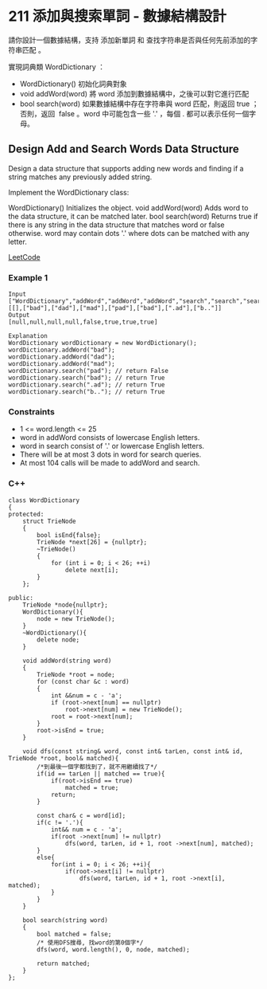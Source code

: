 # 211 添加與搜索單詞 - 數據結構設計

請你設計一個數據結構，支持 添加新單詞 和 查找字符串是否與任何先前添加的字符串匹配 。

實現詞典類 WordDictionary ：

* WordDictionary() 初始化詞典對象
* void addWord(word) 將 word 添加到數據結構中，之後可以對它進行匹配
* bool search(word) 如果數據結構中存在字符串與 word 匹配，則返回 true ；否則，返回  false 。word 中可能包含一些 '.' ，每個 . 都可以表示任何一個字母。

##  Design Add and Search Words Data Structure

Design a data structure that supports adding new words and finding if a string matches any previously added string.

Implement the WordDictionary class:

WordDictionary() Initializes the object.
void addWord(word) Adds word to the data structure, it can be matched later.
bool search(word) Returns true if there is any string in the data structure that matches word or false otherwise. word may contain dots '.' where dots can be matched with any letter.

[LeetCode](https://leetcode.cn/problems/design-add-and-search-words-data-structure/)


### Example 1

```
Input
["WordDictionary","addWord","addWord","addWord","search","search","search","search"]
[[],["bad"],["dad"],["mad"],["pad"],["bad"],[".ad"],["b.."]]
Output
[null,null,null,null,false,true,true,true]

Explanation
WordDictionary wordDictionary = new WordDictionary();
wordDictionary.addWord("bad");
wordDictionary.addWord("dad");
wordDictionary.addWord("mad");
wordDictionary.search("pad"); // return False
wordDictionary.search("bad"); // return True
wordDictionary.search(".ad"); // return True
wordDictionary.search("b.."); // return True
```

### Constraints

* 1 <= word.length <= 25
* word in addWord consists of lowercase English letters.
* word in search consist of '.' or lowercase English letters.
* There will be at most 3 dots in word for search queries.
* At most 104 calls will be made to addWord and search.

### C++ 

```
class WordDictionary
{
protected:
    struct TrieNode
    {
        bool isEnd{false};
        TrieNode *next[26] = {nullptr};
        ~TrieNode()
        {
            for (int i = 0; i < 26; ++i)
                delete next[i];
        }
    };

public:
    TrieNode *node{nullptr};
    WordDictionary(){
        node = new TrieNode();
    }
    ~WordDictionary(){
        delete node;
    }

    void addWord(string word)
    {
        TrieNode *root = node;
        for (const char &c : word)
        {
            int &&num = c - 'a';
            if (root->next[num] == nullptr)
                root->next[num] = new TrieNode();
            root = root->next[num];
        }
        root->isEnd = true;
    }

    void dfs(const string& word, const int& tarLen, const int& id, TrieNode *root, bool& matched){
        /*到最後一個字都找到了，就不用繼續找了*/       
        if(id == tarLen || matched == true){
            if(root->isEnd == true)
                matched = true;
            return;
        }
        
        const char& c = word[id];
        if(c != '.'){
            int&& num = c - 'a';
            if(root ->next[num] != nullptr)
                dfs(word, tarLen, id + 1, root ->next[num], matched);
        }
        else{
            for(int i = 0; i < 26; ++i){
                if(root->next[i] != nullptr)
                    dfs(word, tarLen, id + 1, root ->next[i], matched);
            }
        }        
    }

    bool search(string word)
    {
        bool matched = false;
        /* 使用DFS搜尋, 找word的第0個字*/
        dfs(word, word.length(), 0, node, matched);

        return matched;
    }
};
```

